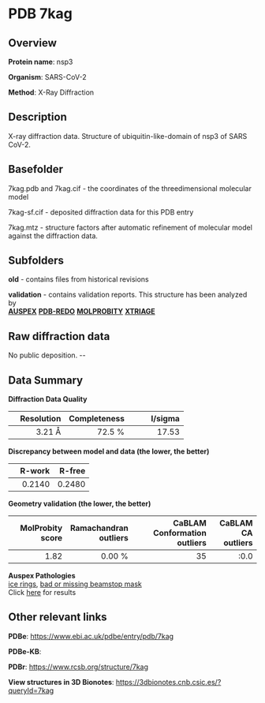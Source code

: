 # PDB 7kag

## Overview

**Protein name**: nsp3

**Organism**: SARS-CoV-2

**Method**: X-Ray Diffraction

## Description

X-ray diffraction data. Structure of ubiquitin-like-domain of nsp3 of SARS CoV-2.

## Basefolder

7kag.pdb and 7kag.cif - the coordinates of the threedimensional molecular model

7kag-sf.cif - deposited diffraction data for this PDB entry

7kag.mtz - structure factors after automatic refinement of molecular model against the diffraction data.

## Subfolders



**old** - contains files from historical revisions

**validation** - contains validation reports. This structure has been analyzed by <br>[**AUSPEX**](https://github.com/thorn-lab/coronavirus_structural_task_force/tree/master/pdb/nsp3/SARS-CoV-2/7kag/validation/auspex) [**PDB-REDO**](https://github.com/thorn-lab/coronavirus_structural_task_force/tree/master/pdb/nsp3/SARS-CoV-2/7kag/validation/pdb-redo) [**MOLPROBITY**](https://github.com/thorn-lab/coronavirus_structural_task_force/tree/master/pdb/nsp3/SARS-CoV-2/7kag/validation/molprobity) [**XTRIAGE**](https://github.com/thorn-lab/coronavirus_structural_task_force/blob/master/pdb/nsp3/SARS-CoV-2/7kag/validation/Xtriage_output.log)   



## Raw diffraction data

No public deposition. --<br> 

## Data Summary
**Diffraction Data Quality**

|   | Resolution | Completeness| I/sigma |
|---|-------------:|----------------:|--------------:|
|   |3.21 Å|72.5  %|<img width=50/>17.53|

**Discrepancy between model and data (the lower, the better)**

|   | **R-work**| **R-free**   
|---|-------------:|----------------:|           
||  0.2140|  0.2480|

**Geometry validation (the lower, the better)**

|   |**MolProbity<br>score**| **Ramachandran<br>outliers** | **CaBLAM<br>Conformation outliers** | **CaBLAM<br>CA outliers** |
|---|-------------:|----------------:|----------------:|----------------:|
||  1.82|  0.00 %| 35|:0.0|

**Auspex Pathologies**<br> [ice rings](https://www.auspex.de/pathol/#1), [bad or missing beamstop mask](https://www.auspex.de/pathol/#2)<br>Click [here](https://github.com/thorn-lab/coronavirus_structural_task_force/blob/master/pdb/nsp3/SARS-CoV-2/7kag/validation/auspex/7kag_auspex_comments.txt)  for results

 



## Other relevant links 
**PDBe**:  https://www.ebi.ac.uk/pdbe/entry/pdb/7kag

**PDBe-KB**:  
 
**PDBr**: https://www.rcsb.org/structure/7kag 

**View structures in 3D Bionotes**: https://3dbionotes.cnb.csic.es/?queryId=7kag

